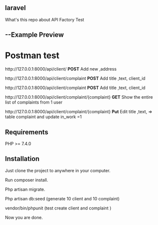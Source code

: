 ## laravel
What's this repo about
API
Factory
Test

## --Example Preview

# Postman test
 <p>  http://127.0.0.1:8000/api/client/  <b>POST</b>
 Add new ,address</p>


<p>  http://127.0.0.1:8000/api/client/complaint <b>POST</b>
Add title ,text, client_id</p>
<p>  http://127.0.0.1:8000/api/client/complaint <b>POST</b>
Add title ,text, client_id</p>

<p> http://127.0.0.1:8000/api/client/complaint/{complaint} <b>GET</b>
Show the entire list of complaints from 1 user</p>

<p>http://127.0.0.1:8000/api/client/complaint/{complaint} <b>Put</b>
 Edit
   title ,text, => table  complaint 
   and update in_work =1 </p>

## Requirements
PHP >= 7.4.0


## Installation

<p>Just clone the project to anywhere in your computer.  </p>
<p>Run composer install.</p>
<p>Php artisan migrate. </p>
<p>Php artisan db:seed (generate 10 client and 10 complaint)  </p>
<p>vendor/bin/phpunit (test create client and complaint )  </p>
<p>Now you are done.</p>






